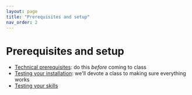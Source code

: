 ```yaml
---
layout: page
title: "Prerequisites and setup"
nav_order: 2
---
```



# Prerequisites and setup


- [Technical prerequisites](../techprereqs/): do this *before* coming to class
- [Testing your installation](../testsetup/): we'll devote a class to making sure everything works
- [Testing your skills](../skills/)